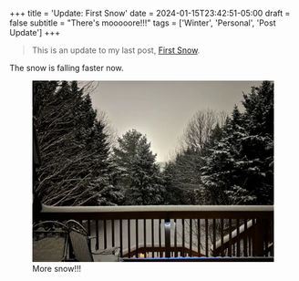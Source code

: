 +++
title = 'Update: First Snow'
date = 2024-01-15T23:42:51-05:00
draft = false
subtitle = "There's mooooore!!!"
tags = ['Winter', 'Personal', 'Post Update']
+++

>This is an update to my last post, [First Snow](/posts/first-snow).

The snow is falling faster now.

<figure>
	<img src='fig1.webp'/>
	<figcaption>More snow!!!</figcaption>
</figure>